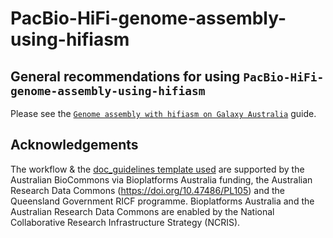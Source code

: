 PacBio-HiFi-genome-assembly-using-hifiasm
==============

## General recommendations for using `PacBio-HiFi-genome-assembly-using-hifiasm`
Please see the [`Genome assembly with hifiasm on Galaxy Australia`](https://australianbiocommons.github.io/how-to-guides/genome_assembly/hifi_assembly) guide.

## Acknowledgements

The workflow & the [doc_guidelines template used](https://github.com/AustralianBioCommons/doc_guidelines) are 
supported by the Australian BioCommons via Bioplatforms Australia funding, the Australian Research Data Commons 
(https://doi.org/10.47486/PL105) and the Queensland Government RICF programme. Bioplatforms Australia and the 
Australian Research Data Commons are enabled by the National Collaborative Research Infrastructure Strategy (NCRIS).



